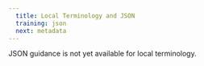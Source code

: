 ```yaml
---
  title: Local Terminology and JSON
  training: json
  next: metadata
---
```


JSON guidance is not yet available for local terminology.
